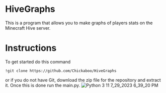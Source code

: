 # HiveGraphs
This is a program that allows you to make graphs of players stats on the Minecraft Hive server.
# Instructions
To get started do this command
```
!git clone https://github.com/Chickaboo/HiveGraphs
```
or if you do not have Git, download the zip file for the repository and extract it. Once this is done run the main.py.
![Python 3 11 7_29_2023 6_39_20 PM](https://github.com/Chickaboo/HiveGraphs/assets/131608268/15a1ba01-42e4-430b-8e16-6dbc68702294)
